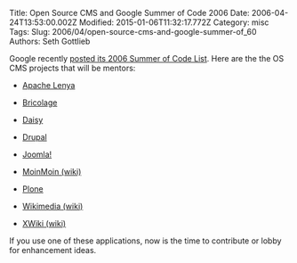 Title: Open Source CMS and Google Summer of Code 2006
Date: 2006-04-24T13:53:00.002Z
Modified: 2015-01-06T11:32:17.772Z
Category: misc
Tags: 
Slug: 2006/04/open-source-cms-and-google-summer-of_60
Authors: Seth Gottlieb

Google recently [posted its 2006 Summer of Code List](http://code.google.com/summerofcode.html). Here are the the OS CMS projects that will be mentors:  

*   [Apache Lenya](http://lenya.apache.org)  
    
*   [Bricolage](http://www.bricolage.cc)  
    
*   [Daisy](http://cocoondev.org/daisy/index.html)  
    
*   [Drupal](http://drupal.org)  
    
*   [Joomla!](http://www.joomla.org)  
    
*   [MoinMoin (wiki)](http://moinmoin.wikiwikiweb.de)  
    
*   [Plone](http://plone.org)  
    
*   [Wikimedia (wiki)](http://www.bricolage.cc)  
    
*   [XWiki (wiki)](http://www.bricolage.cc)  
    

If you use one of these applications, now is the time to contribute or lobby for enhancement ideas.
